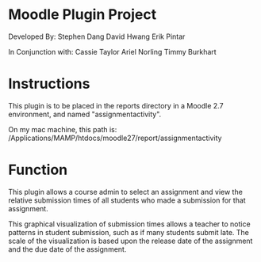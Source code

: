 Moodle Plugin Project
=====================

Developed By:
Stephen Dang
David Hwang
Erik Pintar

In Conjunction with:
Cassie Taylor
Ariel Norling
Timmy Burkhart


Instructions
============

This plugin is to be placed in the reports directory in a Moodle 2.7 environment, and named "assignmentactivity".

On my mac machine, this path is:
/Applications/MAMP/htdocs/moodle27/report/assignmentactivity


Function
========

This plugin allows a course admin to select an assignment and view the relative submission times of all students who made a submission for that assignment.

This graphical visualization of submission times allows a teacher to notice patterns in student submission, such as if many students submit late.  The scale of the visualization is based upon the release date of the assignment and the due date of the assignment.


